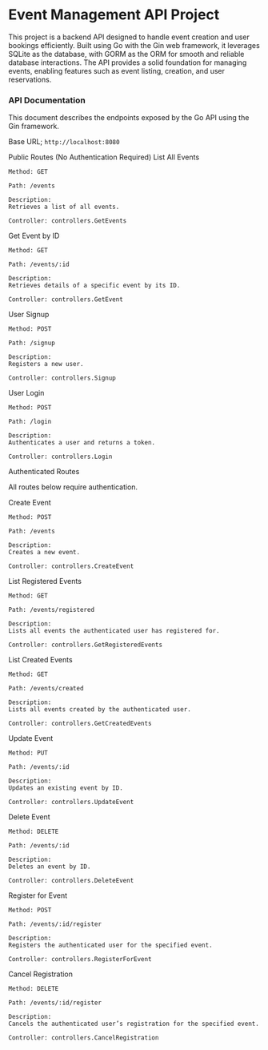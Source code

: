 # Event Management API Project

This project is a backend API designed to handle event creation and user bookings efficiently. Built using Go with the Gin web framework, it leverages SQLite as the database, with GORM as the ORM for smooth and reliable database interactions. The API provides a solid foundation for managing events, enabling features such as event listing, creation, and user reservations.


### API Documentation

This document describes the endpoints exposed by the Go API using the Gin framework.

Base URL; `http://localhost:8080`

Public Routes (No Authentication Required)
List All Events

    Method: GET

    Path: /events

    Description:
    Retrieves a list of all events.

    Controller: controllers.GetEvents

Get Event by ID

    Method: GET

    Path: /events/:id

    Description:
    Retrieves details of a specific event by its ID.

    Controller: controllers.GetEvent

User Signup

    Method: POST

    Path: /signup

    Description:
    Registers a new user.

    Controller: controllers.Signup

User Login

    Method: POST

    Path: /login

    Description:
    Authenticates a user and returns a token.

    Controller: controllers.Login

Authenticated Routes

All routes below require authentication.

Create Event

    Method: POST

    Path: /events

    Description:
    Creates a new event.

    Controller: controllers.CreateEvent

List Registered Events

    Method: GET

    Path: /events/registered

    Description:
    Lists all events the authenticated user has registered for.

    Controller: controllers.GetRegisteredEvents

List Created Events

    Method: GET

    Path: /events/created

    Description:
    Lists all events created by the authenticated user.

    Controller: controllers.GetCreatedEvents

Update Event

    Method: PUT

    Path: /events/:id

    Description:
    Updates an existing event by ID.

    Controller: controllers.UpdateEvent

Delete Event

    Method: DELETE

    Path: /events/:id

    Description:
    Deletes an event by ID.

    Controller: controllers.DeleteEvent

Register for Event

    Method: POST

    Path: /events/:id/register

    Description:
    Registers the authenticated user for the specified event.

    Controller: controllers.RegisterForEvent

Cancel Registration

    Method: DELETE

    Path: /events/:id/register

    Description:
    Cancels the authenticated user’s registration for the specified event.

    Controller: controllers.CancelRegistration
